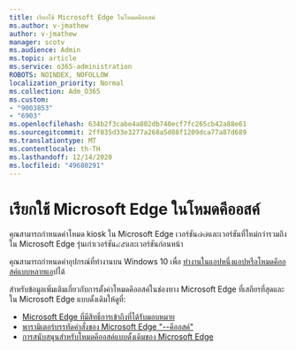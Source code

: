 ```yaml
---
title: เรียกใช้ Microsoft Edge ในโหมดคีออสค์
ms.author: v-jmathew
author: v-jmathew
manager: scotv
ms.audience: Admin
ms.topic: article
ms.service: o365-administration
ROBOTS: NOINDEX, NOFOLLOW
localization_priority: Normal
ms.collection: Adm_O365
ms.custom:
- "9003853"
- "6903"
ms.openlocfilehash: 634b2f3cabe4a802db740ecf7fc265cb42a88e61
ms.sourcegitcommit: 2ff035d33e3277a268a5d88f1209dca77a87d689
ms.translationtype: MT
ms.contentlocale: th-TH
ms.lasthandoff: 12/14/2020
ms.locfileid: "49680291"
---
```

# <a name="run-microsoft-edge-in-kiosk-mode"></a>เรียกใช้ Microsoft Edge ในโหมดคีออสค์

คุณสามารถกำหนดค่าโหมด kiosk ใน Microsoft Edge เวอร์ชัน๗๗และเวอร์ชันที่ใหม่กว่ารวมถึงใน Microsoft Edge รุ่นเก่าเวอร์ชัน๔๕และเวอร์ชันก่อนหน้า

คุณสามารถกำหนดค่าอุปกรณ์ที่ทำงานบน Windows 10 เพื่อ [ทำงานในแอปหนึ่งแอปหรือโหมดคีออสค์แบบหลายแอ](https://go.microsoft.com/fwlink/?linkid=2133659)ปได้

สำหรับข้อมูลเพิ่มเติมเกี่ยวกับการตั้งค่าโหมดคีออสค์ในช่องทาง Microsoft Edge ที่เสถียรที่สุดและใน Microsoft Edge แบบดั้งเดิมให้ดูที่:

- [Microsoft Edge ที่มีสิทธิ์การเข้าถึงที่ได้รับมอบหมาย](https://go.microsoft.com/fwlink/?linkid=2133494)
- [พารามิเตอร์บรรทัดคำสั่งของ Microsoft Edge "--คีออสค์"](https://go.microsoft.com/fwlink/?linkid=2133724)
- [การสนับสนุนสำหรับโหมดคีออสค์แบบดั้งเดิมของ Microsoft Edge](https://go.microsoft.com/fwlink/?linkid=2133725)
